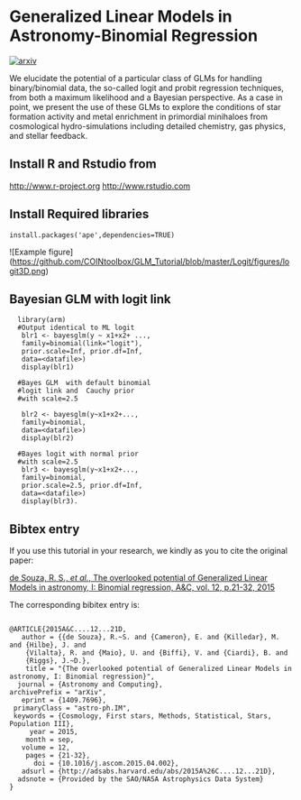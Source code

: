 # Generalized Linear Models in Astronomy-Binomial Regression
[![arxiv](http://img.shields.io/badge/arXiv-1503.07736-lightgrey.svg?style=plastic)](http://arxiv.org/abs/1409.7696)


We elucidate the potential of a particular class of GLMs for handling binary/binomial data, the so-called logit and probit regression techniques, from both a maximum likelihood and a Bayesian perspective. As a case in point, we present the use of these GLMs to explore the conditions of star formation activity and metal enrichment in primordial minihaloes from cosmological hydro-simulations including detailed chemistry, gas physics, and stellar feedback.

## Install R and Rstudio from 

http://www.r-project.org
http://www.rstudio.com


## Install Required libraries
```{r,results='hide',message=FALSE, cache=FALSE}
install.packages('ape',dependencies=TRUE)
```
![Example figure] 
(https://github.com/COINtoolbox/GLM_Tutorial/blob/master/Logit/figures/logit3D.png)



## Bayesian GLM with logit link 
```{r,results='hide',message=FALSE, cache=FALSE}
  library(arm) 
  #Output identical to ML logit
   blr1 <- bayesglm(y ~ x1+x2+ ..., 
   family=binomial(link="logit"),
   prior.scale=Inf, prior.df=Inf,
   data=<datafile>)
   display(blr1)          
                
  #Bayes GLM  with default binomial
  #logit link and  Cauchy prior
  #with scale=2.5
   
   blr2 <- bayesglm(y~x1+x2+...,          
   family=binomial,
   data=<datafile>)
   display(blr2)
   
  #Bayes logit with normal prior 
  #with scale=2.5                    
   blr3 <- bayesglm(y~x1+x2+..., 
   family=binomial,
   prior.scale=2.5, prior.df=Inf,
   data=<datafile>)
   display(blr3). 
```




## Bibtex entry

If you use this tutorial in your research, we kindly as you to cite the original paper:

[de Souza, R. S.,  *et al.*,  The overlooked potential of Generalized Linear Models in astronomy, I: Binomial regression, A&C, vol. 12, p.21-32, 2015](http://adsabs.harvard.edu/abs/2015A%26C....12...21D)

The corresponding bibitex entry is:

```

@ARTICLE{2015A&C....12...21D,
   author = {{de Souza}, R.~S. and {Cameron}, E. and {Killedar}, M. and {Hilbe}, J. and 
	{Vilalta}, R. and {Maio}, U. and {Biffi}, V. and {Ciardi}, B. and 
	{Riggs}, J.~D.},
    title = "{The overlooked potential of Generalized Linear Models in astronomy, I: Binomial regression}",
  journal = {Astronomy and Computing},
archivePrefix = "arXiv",
   eprint = {1409.7696},
 primaryClass = "astro-ph.IM",
 keywords = {Cosmology, First stars, Methods, Statistical, Stars, Population III},
     year = 2015,
    month = sep,
   volume = 12,
    pages = {21-32},
      doi = {10.1016/j.ascom.2015.04.002},
   adsurl = {http://adsabs.harvard.edu/abs/2015A%26C....12...21D},
  adsnote = {Provided by the SAO/NASA Astrophysics Data System}
}

```




